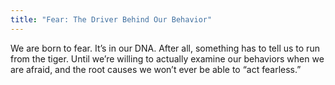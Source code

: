 ```yaml
---
title: "Fear: The Driver Behind Our Behavior"
---
```


We are born to fear. It’s in our DNA. After all, something has to tell us to run from the tiger. Until we’re willing to actually examine our behaviors when we are afraid, and the root causes we won’t ever be able to “act fearless.”
